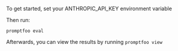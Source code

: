 To get started, set your ANTHROPIC_API_KEY environment variable

Then run:
```
promptfoo eval
```

Afterwards, you can view the results by running `promptfoo view`
